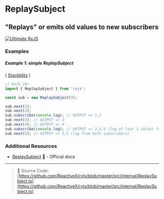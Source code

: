 # ReplaySubject

## "Replays" or emits old values to new subscribers

[![Ultimate RxJS](https://drive.google.com/uc?export=view&id=1htrban3k3Z8CxiKwEV6bdmxW5Wu8xdWX "Ultimate RxJS")](https://ultimatecourses.com/courses/rxjs?ref=4)

### Examples

##### Example 1: simple ReplaySubject

(
[Stackblitz](https://stackblitz.com/edit/rxjs-replaysubject-simple-example?file=index.ts&devtoolsheight=100)
)

```js
// RxJS v6+
import { ReplaySubject } from 'rxjs';

const sub = new ReplaySubject(3);

sub.next(1);
sub.next(2);
sub.subscribe(console.log); // OUTPUT => 1,2
sub.next(3); // OUTPUT => 3
sub.next(4); // OUTPUT => 4
sub.subscribe(console.log); // OUTPUT => 2,3,4 (log of last 3 values from new subscriber)
sub.next(5); // OUTPUT => 5,5 (log from both subscribers)
```

### Additional Resources

- [ReplaySubject](https://rxjs-dev.firebaseapp.com/api/index/class/ReplaySubject)
  📰 - Official docs

---

> :file_folder: Source Code:
> [https://github.com/ReactiveX/rxjs/blob/master/src/internal/ReplaySubject.ts](https://github.com/ReactiveX/rxjs/blob/master/src/internal/ReplaySubject.ts)
